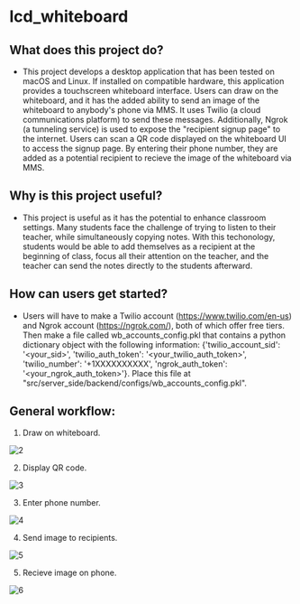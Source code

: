 # lcd_whiteboard

## What does this project do?
- This project develops a desktop application that has been tested on macOS and Linux. If installed on compatible hardware, this application provides a touchscreen whiteboard interface. Users can draw on the whiteboard, and it has the added ability to send an image of the whiteboard to anybody's phone via MMS. It uses Twilio (a cloud communications platform) to send these messages. Additionally, Ngrok (a tunneling service) is used to expose the "recipient signup page" to the internet. Users can scan a QR code displayed on the whiteboard UI to access the signup page. By entering their phone number, they are added as a potential recipient to recieve the image of the whiteboard via MMS.

## Why is this project useful?
- This project is useful as it has the potential to enhance classroom settings. Many students face the challenge of trying to listen to their teacher, while simultaneously copying notes. With this techonology, students would be able to add themselves as a recipient at the beginning of class, focus all their attention on the teacher, and the teacher can send the notes directly to the students afterward.

## How can users get started?
- Users will have to make a Twilio account (https://www.twilio.com/en-us) and Ngrok account (https://ngrok.com/), both of which offer free tiers. Then make a file called wb_accounts_config.pkl that contains a python dictionary object with the following information: {'twilio_account_sid': '<your_sid>', 'twilio_auth_token': '<your_twilio_auth_token>', 'twilio_number': '+1XXXXXXXXXX', 'ngrok_auth_token': '<your_ngrok_auth_token>'}. Place this file at  "src/server_side/backend/configs/wb_accounts_config.pkl".

## General workflow:
1. Draw on whiteboard.

![2](https://github.com/user-attachments/assets/fedff052-f458-4c88-b926-41ea57fdf78d)

2. Display QR code.

![3](https://github.com/user-attachments/assets/4aca19e8-d25a-4f0a-b63c-f0bc6282367d)

3. Enter phone number.

![4](https://github.com/user-attachments/assets/72503f9a-1e1c-41cc-9ffc-aeea4181f026)

4. Send image to recipients.

![5](https://github.com/user-attachments/assets/6356fb5d-7c65-4943-9f95-95775b465323)

5. Recieve image on phone.

![6](https://github.com/user-attachments/assets/ab936ac9-bf45-47e8-a7d5-f051eeb8fc3a)
